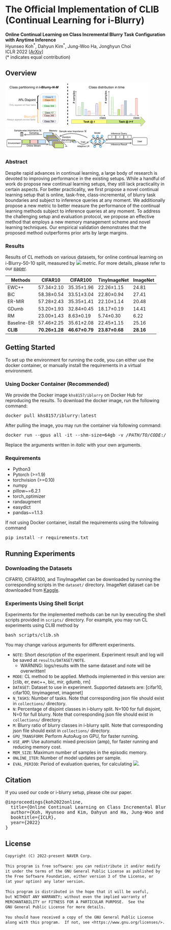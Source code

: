 # The Official Implementation of CLIB (Continual Learning for i-Blurry)

**Online Continual Learning on Class Incremental Blurry Task Configuration with Anytime Inference**<br>
Hyunseo Koh<sup>\*</sup>, Dahyun Kim<sup>\*</sup>, Jung-Woo Ha, Jonghyun Choi<br>
ICLR 2022 [[ArXiv](https://arxiv.org/pdf/2110.10031.pdf)]<br>
(\* indicates equal contribution)

## Overview
<img src="./overview.png" width="450">
<img src="./method_overview.png" width="450">

### Abstract
Despite rapid advances in continual learning, a large body of research is devoted to improving performance in the existing setups.
While a handful of work do propose new continual learning setups, they still lack practicality in certain aspects.
For better practicality, we first propose a novel continual learning setup that is online, task-free, class-incremental, of blurry task boundaries and subject to inference queries at any moment.
We additionally propose a new metric to better measure the performance of the continual learning methods subject to inference queries at any moment.
To address the challenging setup and evaluation protocol, we propose an effective method that employs a new memory management scheme and novel learning techniques.
Our empirical validation demonstrates that the proposed method outperforms prior arts by large margins.
### Results
Results of CL methods on various datasets, for online continual learning on i-Blurry-50-10 split, measured by <img src="https://render.githubusercontent.com/render/math?math=A_\text{AUC}"> metric.
For more details, please refer to our [paper](https://arxiv.org/pdf/2110.10031.pdf).

| Methods     | CIFAR10        | CIFAR100       | TinyImageNet   | ImageNet  |
|-------------|----------------|----------------|----------------|-----------|
| EWC++       | 57.34±2.10     | 35.35±1.96     | 22.26±1.15     | 24.81     |
| BiC         | 58.38±0.54     | 33.51±3.04     | 22.80±0.94     | 27.41     |
| ER-MIR      | 57.28±2.43     | 35.35±1.41     | 22.10±1.14     | 20.48     |
| GDumb       | 53.20±1.93     | 32.84±0.45     | 18.17±0.19     | 14.41     |
| RM          | 23.00±1.43     | 8.63±0.19      | 5.74±0.30      | 6.22      |
| Baseline-ER | 57.46±2.25     | 35.61±2.08     | 22.45±1.15     | 25.16     |
| **CLIB**    | **70.26±1.28** | **46.67±0.79** | **23.87±0.68** | **28.16** |

## Getting Started
To set up the environment for running the code, you can either use the docker container, or manually install the requirements in a virtual environment.
### Using Docker Container (Recommended)
We provide the Docker image `khs8157/iblurry` on Docker Hub for reproducing the results.
To download the docker image, run the following command:
<pre>
docker pull khs8157/iblurry:latest
</pre>
After pulling the image, you may run the container via following command:
<pre>
docker run --gpus all -it --shm-size=64gb -v <i>/PATH/TO/CODE</i>:<i>/PATH/TO/CODE</i> --name=<i>CONTAINER_NAME</i> khs8157/iblurry:latest bash
</pre>
Replace the arguments written in <i>italic</i> with your own arguments.

### Requirements
- Python3
- Pytorch (>=1.9)
- torchvision (>=0.10)
- numpy
- pillow~=6.2.1
- torch_optimizer
- randaugment
- easydict
- pandas~=1.1.3

If not using Docker container, install the requirements using the following command
<pre>
pip install -r requirements.txt
</pre>

## Running Experiments

### Downloading the Datasets
CIFAR10, CIFAR100, and TinyImageNet can be downloaded by running the corresponding scripts in the `dataset/` directory.
ImageNet dataset can be downloaded from [Kaggle](https://www.kaggle.com/c/imagenet-object-localization-challenge).

### Experiments Using Shell Script
Experiments for the implemented methods can be run by executing the shell scripts provided in `scripts/` directory.
For example, you may run CL experiments using CLIB method by
<pre>
bash scripts/clib.sh
</pre>
You may change various arguments for different experiments.
- `NOTE`: Short description of the experiment. Experiment result and log will be saved at `results/DATASET/NOTE`.
  - WARNING: logs/results with the same dataset and note will be overwritten!
- `MODE`: CL method to be applied. Methods implemented in this version are: [clib, er, ewc++, bic, mir, gdumb, rm]
- `DATASET`: Dataset to use in experiment. Supported datasets are: [cifar10, cifar100, tinyimagenet, imagenet]
- `N_TASKS`: Number of tasks. Note that corresponding json file should exist in `collections/` directory.
- `N`: Percentage of disjoint classes in i-blurry split. N=100 for full disjoint, N=0 for full blurry. Note that corresponding json file should exist in `collections/` directory.
- `M`: Blurry ratio of blurry classes in i-blurry split. Note that corresponding json file should exist in `collections/` directory.
- `GPU_TRANSFORM`: Perform AutoAug on GPU, for faster running.
- `USE_AMP`: Use automatic mixed precision (amp), for faster running and reducing memory cost.
- `MEM_SIZE`: Maximum number of samples in the episodic memory.
- `ONLINE_ITER`: Number of model updates per sample.
- `EVAL_PERIOD`: Period of evaluation queries, for calculating <img src="https://render.githubusercontent.com/render/math?math=A_\text{AUC}">.

## Citation
If you used our code or i-blurry setup, please cite our paper.
<pre>
@inproceedings{koh2022online,
  title={Online Continual Learning on Class Incremental Blurry Task Configuration with Anytime Inference},
  author={Koh, Hyunseo and Kim, Dahyun and Ha, Jung-Woo and Choi, Jonghyun},
  booktitle={ICLR},
  year={2022}
}
</pre>

## License
```
Copyright (C) 2022-present NAVER Corp.

This program is free software: you can redistribute it and/or modify
it under the terms of the GNU General Public License as published by
the Free Software Foundation, either version 3 of the License, or
(at your option) any later version.

This program is distributed in the hope that it will be useful,
but WITHOUT ANY WARRANTY; without even the implied warranty of
MERCHANTABILITY or FITNESS FOR A PARTICULAR PURPOSE.  See the
GNU General Public License for more details.

You should have received a copy of the GNU General Public License
along with this program.  If not, see <https://www.gnu.org/licenses/>.
```
